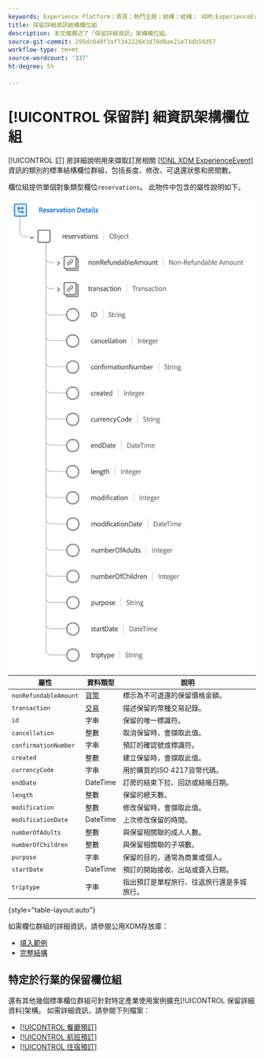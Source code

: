 ```yaml
---
keywords: Experience Platform；首頁；熱門主題；結構；結構； XDM;ExperienceEvent；欄位；結構；結構；結構；結構設計；欄位群組；欄位群組；保留；保留詳細資訊；
title: 保留詳細資訊結構欄位組
description: 本文檔概述了「保留詳細資訊」架構欄位組。
source-git-commit: 295dc040f3af7342226e3d78d0ae21e73db58d57
workflow-type: tm+mt
source-wordcount: '337'
ht-degree: 5%

---
```



# [!UICONTROL 保留詳] 細資訊架構欄位組

[!UICONTROL 訂] 房詳細說明用來擷取訂房相關 [[!DNL XDM ExperienceEvent] ](../../classes/experienceevent.md) 資訊的類別的標準結構欄位群組，包括長度、修改、可退還狀態和房間數。

欄位組提供單個對象類型欄位`reservations`。 此物件中包含的屬性說明如下。

![保留詳細資訊結構](../../images/field-groups/reservation-details.png)

| 屬性 | 資料類型 | 說明 |
| --- | --- | --- |
| `nonRefundableAmount` | [貨幣](../../data-types/currency.md) | 標示為不可退還的保留價格金額。 |
| `transaction` | [交易](../../data-types/transaction.md) | 描述保留的幣種交易記錄。 |
| `id` | 字串 | 保留的唯一標識符。 |
| `cancellation` | 整數 | 取消保留時，會擷取此值。 |
| `confirmationNumber` | 字串 | 預訂的確認號或標識符。 |
| `created` | 整數 | 建立保留時，會擷取此值。 |
| `currencyCode` | 字串 | 用於購買的ISO 4217貨幣代碼。 |
| `endDate` | DateTime | 訂房的結束下拉、回訪或結帳日期。 |
| `length` | 整數 | 保留的總天數。 |
| `modification` | 整數 | 修改保留時，會擷取此值。 |
| `modificationDate` | DateTime | 上次修改保留的時間。 |
| `numberOfAdults` | 整數 | 與保留相關聯的成人人數。 |
| `numberOfChildren` | 整數 | 與保留相關聯的子項數。 |
| `purpose` | 字串 | 保留的目的，通常為商業或個人。 |
| `startDate` | DateTime | 預訂的開始接收、出站或簽入日期。 |
| `triptype` | 字串 | 指出預訂是單程旅行、往返旅行還是多城旅行。 |

{style=&quot;table-layout:auto&quot;}

如需欄位群組的詳細資訊，請參閱公用XDM存放庫：

* [填入範例](https://github.com/adobe/xdm/blob/master/components/fieldgroups/experience-event/industry-verticals/experienceevent-reservation-details.example.1.json)
* [完整結構](https://github.com/adobe/xdm/blob/master/components/fieldgroups/experience-event/industry-verticals/experienceevent-reservation-details.schema.json)

## 特定於行業的保留欄位組

還有其他幾個標準欄位群組可針對特定產業使用案例擴充[!UICONTROL 保留詳細資料]架構。 如需詳細資訊，請參閱下列檔案：

* [[!UICONTROL 餐廳預訂]](./dining-reservation.md)
* [[!UICONTROL 航班預訂]](./flight-reservation.md)
* [[!UICONTROL 住宿預訂]](./lodging-reservation.md)